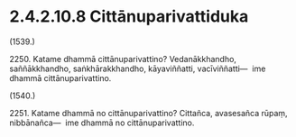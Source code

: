 

# 2.4.2.10.8 Cittānuparivattiduka






(1539.)

2250\. Katame dhammā cittānuparivattino? Vedanākkhandho, saññākkhandho, saṅkhārakkhandho, kāyaviññatti, vacīviññatti—  ime dhammā cittānuparivattino.

(1540.)

2251\. Katame dhammā no cittānuparivattino? Cittañca, avasesañca rūpaṃ, nibbānañca—  ime dhammā no cittānuparivattino.



